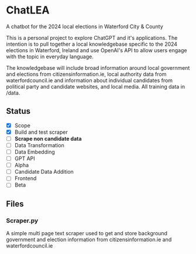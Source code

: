 # ChatLEA
A chatbot for the 2024 local elections in Waterford City &amp; County

This is a personal project to explore ChatGPT and it's applications. The intention is to pull together a local knowledgebase specific to the 2024 elections in Waterford, Ireland and use OpenAI's API to allow users engage with the topic in everyday language.

The knowledgebase will include broad information around local government and elections from citizensinformation.ie, local authority data from waterfordcouncil.ie and information about individual candidates from political party and candidate websites, and local media. All training data in /data.

## Status
- [x] Scope
- [x] Build and test scraper
- [ ] **Scrape non candidate data**
- [ ] Data Transformation
- [ ] Data Embedding
- [ ] GPT API
- [ ] Alpha
- [ ] Candidate Data Addition
- [ ] Frontend
- [ ] Beta

## Files

### Scraper.py
A simple multi page text scraper used to get and store background government and election information from citizensinformation.ie and waterfordcouncil.ie

